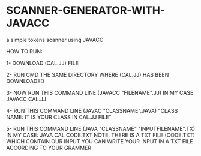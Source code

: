 # SCANNER-GENERATOR-WITH-JAVACC

a simple tokens scanner using JAVACC

HOW TO RUN: 

1- DOWNLOAD (CAL.JJ) FILE

2- RUN CMD THE SAME DIRECTORY WHERE (CAL.JJ) HAS BEEN DOWNLOADED

3- NOW RUN THIS COMMAND LINE (JAVACC "FILENAME".JJ) IN MY CASE: JAVACC CAL.JJ

4- RUN THIS COMMAND LINE (JAVAC "CLASSNAME".JAVA)  "CLASS NAME: IT IS YOUR CLASS IN CAL.JJ FILE"

5- RUN THIS COMMAND LINE (JAVA "CLASSNAME" "INPUTFILENAME".TX) IN MY CASE: JAVA CAL CODE.TXT
   NOTE: THERE IS A TXT FILE (CODE.TXT) WHICH CONTAIN OUR INPUT
   YOU CAN WRITE YOUR INPUT IN A TXT FILE ACCORDING TO YOUR GRAMMER
